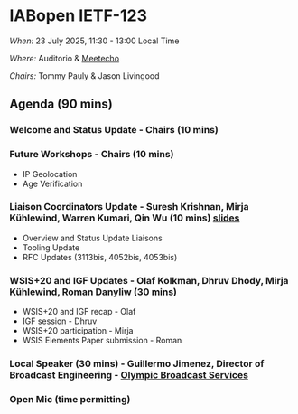 # IABopen IETF-123

*When:* 23 July 2025, 11:30 - 13:00 Local Time

*Where:* Auditorio & [Meetecho](https://meetings.conf.meetecho.com/ietf123/?group=iabopen&short=&item=1)

*Chairs:* Tommy Pauly & Jason Livingood

## Agenda (90 mins)

### Welcome and Status Update - Chairs (10 mins)

### Future Workshops - Chairs (10 mins)
- IP Geolocation
- Age Verification
  
### Liaison Coordinators Update - Suresh Krishnan, Mirja Kühlewind, Warren Kumari, Qin Wu (10 mins) [slides](https://docs.google.com/presentation/d/1E0XnlFXGTZjWR_qKkdpDHsARZJVk1UGi7hHPQS_1mAA/edit?usp=sharing)
- Overview and Status Update Liaisons 
- Tooling Update
- RFC Updates (3113bis, 4052bis, 4053bis)


### WSIS+20 and IGF Updates - Olaf Kolkman, Dhruv Dhody, Mirja Kühlewind, Roman Danyliw (30 mins)
- WSIS+20 and IGF recap - Olaf
- IGF session - Dhruv
- WSIS+20 participation - Mirja
- WSIS Elements Paper submission - Roman


### Local Speaker (30 mins) - Guillermo Jimenez, Director of Broadcast Engineering - [Olympic Broadcast Services ]([url](https://www.obs.tv/home))

### Open Mic (time permitting)
